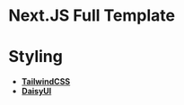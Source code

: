 # Next.JS Full Template

# Styling

- [**TailwindCSS**](https://tailwindcss.com/)
- [**DaisyUI**](https://daisyui.com/components/)
